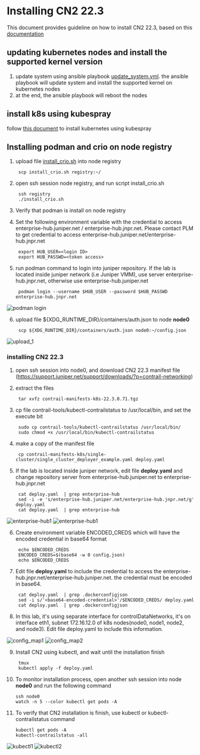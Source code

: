 
# Installing CN2 22.3 
This document provides guideline on how to install CN2 22.3, based on this [documentation](https://www.juniper.net/documentation/us/en/software/cn-cloud-native22/cn-cloud-native-k8s-install-and-lcm/index.html)


## updating kubernetes nodes and install the supported kernel version

1. update system using ansible playbook [update_system.yml](linux_node/update_system.yml). the ansible playbook will update system and install the supported kernel on kubernetes nodes
2. at the end, the ansible playbook will reboot the nodes


## install k8s using kubespray

follow [this document](install_k8s_using_kubespray.md) to install kubernetes using kubespray

## Installing podman and crio on node registry
1. upload file [install_crio.sh](install_crio.sh) into node registry

        scp install_crio.sh registry:~/

2. open ssh session node registry, and run script install_crio.sh
        
        ssh registry
        ./install_crio.sh

3. Verify that podman is install on node registry
4. Set the following environment variable with the credential to access enterprise-hub.juniper.net / enterprise-hub.jnpr.net. Please contact PLM to get credential to access enterprise-hub.juniper.net/enterprise-hub.jnpr.net

        export HUB_USER=<login ID>
        export HUB_PASSWD=<token access>

5. run podman command to login into juniper repository. If the lab is located inside juniper network (i.e Juniper VMM), use server enterprise-hub.jnpr.net, otherwise use enterprise-hub.juniper.net

        podman login --username $HUB_USER --password $HUB_PASSWD enterprise-hub.jnpr.net

![podman login](images/podman_login.png)

6. upload file ${XDG_RUNTIME_DIR}/containers/auth.json to node **node0**

        scp ${XDG_RUNTIME_DIR}/containers/auth.json node0:~/config.json
![upload_1](images/upload_to_node0.png)


### installing CN2 22.3
1. open ssh session into node0, and download CN2 22.3 manifest file (https://support.juniper.net/support/downloads/?p=contrail-networking)
2. extract the files

        tar xvfz contrail-manifests-k8s-22.3.0.71.tgz

3. cp file contrail-tools/kubectl-contrailstatus to /usr/local/bin, and set the execute bit

        sudo cp contrail-tools/kubectl-contrailstatus /usr/local/bin/
        sudo chmod +x /usr/local/bin/kubectl-contrailstatus

4. make a copy of the manifest file

        cp contrail-manifests-k8s/single-cluster/single_cluster_deployer_example.yaml deploy.yaml

5. If the lab is located inside juniper network, edit file **deploy.yaml** and change repository server from enterprise-hub.juniper.net to enterprise-hub.jnpr.net

        cat deploy.yaml  | grep enterprise-hub
        sed -i -e 's/enterprise-hub.juniper.net/enterprise-hub.jnpr.net/g' deploy.yaml
        cat deploy.yaml  | grep enterprise-hub

![enterprise-hub1](images/enterprise-hub1.png)
![enterprise-hub1](images/enterprise-hub2.png)
        
6. Create environment variable ENCODED_CREDS which will have the encoded credential in base64 format

        echo $ENCODED_CREDS
        ENCODED_CREDS=$(base64 -w 0 config.json)
        echo $ENCODED_CREDS

7. Edit file **deploy.yaml** to include the credential to access the enterprise-hub.jnpr.net/enterprise-hub.juniper.net.  the credential must be encoded in base64.

        cat deploy.yaml  | grep .dockerconfigjson
        sed -i s/'<base64-encoded-credential>'/$ENCODED_CREDS/ deploy.yaml
        cat deploy.yaml  | grep .dockerconfigjson

8. In this lab, it's using separate interface for controlDataNetworks, it's on interface eth1, subnet 172.16.12.0 of k8s nodes(node0, node1, node2, and node3). Edit file deploy.yaml to include this information.

![config_map1](images/configmap1.png)
![config_map2](images/configmap2.png)

9. Install CN2 using kubectl, and wait until the installation finish

        tmux 
        kubectl apply -f deploy.yaml

10. To monitor installation process, open another ssh session into node **node0** and run the following command

        ssh node0
        watch -n 5 --color kubectl get pods -A 

11. To verify that CN2 installation is finish, use kubectl or kubectl-contrailstatus command

        kubectl get pods -A
        kubectl-contrailstatus -all

![kubectl1](images/kubectl_1.png)
![kubectl2](images/kubectl_2.png)





